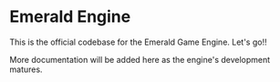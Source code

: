 # Emerald Engine

This is the official codebase for the Emerald Game Engine. Let's go!!

More documentation will be added here as the engine's development matures.
